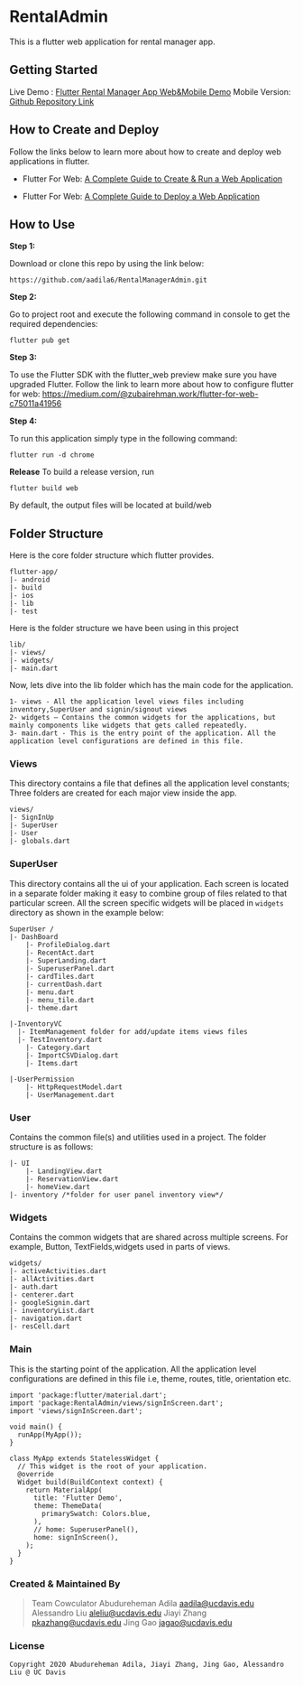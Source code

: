 # RentalAdmin

This is a flutter web application for rental manager app.

## Getting Started

Live Demo : [Flutter Rental Manager App Web&Mobile Demo](https://youtu.be/uWN17YViIzk)
Mobile Version: [Github Repository Link](https://github.com/AlessandroAlleAlex/RentalManager)

## How to Create and Deploy
Follow the links below to learn more about how to create and deploy web applications in flutter.

* Flutter For Web: [A Complete Guide to Create & Run a Web Application](https://medium.com/@zubairehman.work/flutter-for-web-c75011a41956)

* Flutter For Web: [A Complete Guide to Deploy a Web Application](https://medium.com/@zubairehman.work/flutter-for-web-a-complete-guide-to-deploy-a-web-application-3fa9463377a8)

## How to Use 

**Step 1:**

Download or clone this repo by using the link below:

```
https://github.com/aadila6/RentalManagerAdmin.git
```

**Step 2:**

Go to project root and execute the following command in console to get the required dependencies: 

``` 
flutter pub get 
```

**Step 3:**

To use the Flutter SDK with the flutter_web preview make sure you have upgraded Flutter. 
Follow the link to learn more about how to configure flutter for web: https://medium.com/@zubairehman.work/flutter-for-web-c75011a41956

**Step 4:**

To run this application simply type in the following command:

```
flutter run -d chrome
```

**Release**
To build a release version, run
```
flutter build web
```
By default, the output files will be located at build/web

## Folder Structure
Here is the core folder structure which flutter provides.

```
flutter-app/
|- android
|- build
|- ios
|- lib
|- test
```

Here is the folder structure we have been using in this project

```
lib/
|- views/
|- widgets/
|- main.dart
```

Now, lets dive into the lib folder which has the main code for the application.

```
1- views - All the application level views files including inventory,SuperUser and signin/signout views 
2- widgets — Contains the common widgets for the applications, but mainly components like widgets that gets called repeatedly.
3- main.dart - This is the entry point of the application. All the application level configurations are defined in this file.
```

### Views

This directory contains a file that defines all the application level constants; Three folders are created for each major view inside the app.

```
views/
|- SignInUp 
|- SuperUser	
|- User	
|- globals.dart
```

### SuperUser

This directory contains all the ui of your application. Each screen is located in a separate folder making it easy to combine group of files related to that particular screen. All the screen specific widgets will be placed in `widgets` directory as shown in the example below:

```
SuperUser /
|- DashBoard	
 	|- ProfileDialog.dart	
	|- RecentAct.dart	
	|- SuperLanding.dart
	|- SuperuserPanel.dart	
	|- cardTiles.dart	
	|- currentDash.dart	
	|- menu.dart	
	|- menu_tile.dart	
	|- theme.dart	

|-InventoryVC	
  |- ItemManagement folder for add/update items views files
  |- TestInventory.dart
	|- Category.dart	
	|- ImportCSVDialog.dart
	|- Items.dart
		
|-UserPermission	
  	|- HttpRequestModel.dart	
	|- UserManagement.dart	
```

### User

Contains the common file(s) and utilities used in a project. The folder structure is as follows: 

```
|- UI
	|- LandingView.dart	
	|- ReservationView.dart	
	|- homeView.dart
|- inventory /*folder for user panel inventory view*/
```

### Widgets

Contains the common widgets that are shared across multiple screens. For example, Button, TextFields,widgets used in parts of views.

```
widgets/
|- activeActivities.dart
|- allActivities.dart
|- auth.dart
|- centerer.dart
|- googleSignin.dart
|- inventoryList.dart
|- navigation.dart
|- resCell.dart
```

### Main

This is the starting point of the application. All the application level configurations are defined in this file i.e, theme, routes, title, orientation etc.

```
import 'package:flutter/material.dart';
import 'package:RentalAdmin/views/signInScreen.dart';
import 'views/signInScreen.dart';

void main() {
  runApp(MyApp());
}

class MyApp extends StatelessWidget {
  // This widget is the root of your application.
  @override
  Widget build(BuildContext context) {
    return MaterialApp(
      title: 'Flutter Demo',
      theme: ThemeData(
        primarySwatch: Colors.blue,
      ),
      // home: SuperuserPanel(),
      home: signInScreen(),
    );
  }
}

```
### Created & Maintained By
> Team Cowculator
  Abudureheman Adila aadila@ucdavis.edu
  Alessandro Liu aleliu@ucdavis.edu
  Jiayi Zhang pkazhang@ucdavis.edu
  Jing Gao jagao@ucdavis.edu

### License

    Copyright 2020 Abudureheman Adila, Jiayi Zhang, Jing Gao, Alessandro Liu @ UC Davis 



